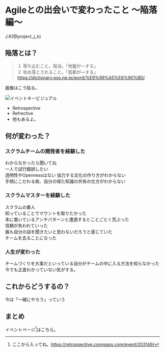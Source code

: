 # Agileとの出会いで変わったこと 〜陥落編〜

<div class="flushright">J.K(@project_j_k)</div>

## 陥落とは？
> １ 落ち込むこと。陥没。「地盤が―する」  
> ２ 攻め落とされること。「首都が―する」
https://dictionary.goo.ne.jp/word/%E9%99%A5%E8%90%BD/

画像はこう貼る。

![イベントキービジュアル](images/chap-dummy/img.png?scale=0.5)

* Retrospective
* Refrective
* 他もあるよ。

## 何が変わった？
### スクラムチームの開発者を経験した
わからなかったら聞いてね  
一人で試行錯誤したい  
透明性やOpennessはない
協力する文化の作り方がわからない  
手柄にこだわる故、自分の得た知識の共有の仕方がわからない  

### スクラムマスターを経験した
スクラムの番人  
知っていることでマウントを取りたかった  
本に書いているアンチパターンと遭遇するとことごとく荒ぶった  
信頼が失われていった  
誰も自分の話を聞きたいと思わないだろうと感じていた  
チームを去ることになった  

### 人生が変わった
チームづくりを大事だといっている自分がチームの中に入る方法を知らなかった
今でも正直わかっていない気がする。

## これからどうするの？
今は「一緒にやろう」っていう

## まとめ

イベントページ[^event]はこちら。

[^event]: ここから入ってね。https://retrospective.connpass.com/event/203149/
